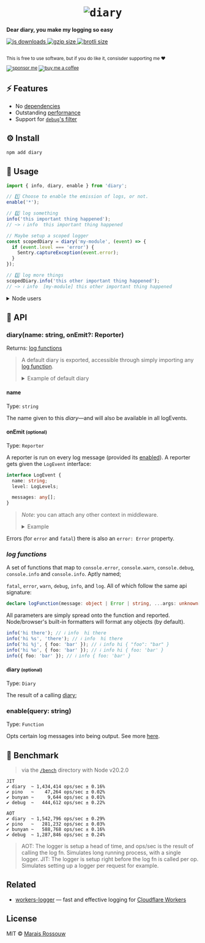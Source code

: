 <div align="center">

<samp>

# ![diary](./shots/logo.png)

</samp>

</div>

<div align="left">

**Dear diary, you make my logging so easy**

<a href="https://npm-stat.com/charts.html?package=diary">
  <img src="https://badgen.net/npm/dm/diary?color=black&label=npm%20downloads" alt="js downloads">
</a>
<a href="https://unpkg.com/diary/index.mjs">
  <img src="https://img.badgesize.io/https://unpkg.com/diary/diary/browser/index.mjs?compression=gzip&label=gzip&color=black" alt="gzip size" />
</a>
<a href="https://unpkg.com/diary/index.mjs">
  <img src="https://img.badgesize.io/https://unpkg.com/diary/diary/browser/index.mjs?compression=brotli&label=brotli&color=black" alt="brotli size" />
</a>

<br>
<br>

<sup>

This is free to use software, but if you do like it, consisder supporting me ❤️

[![sponsor me](https://badgen.net/badge/icon/sponsor?icon=github&label&color=gray)](https://github.com/sponsors/maraisr)
[![buy me a coffee](https://badgen.net/badge/icon/buymeacoffee?icon=buymeacoffee&label&color=gray)](https://www.buymeacoffee.com/marais)

</sup>

</div>

## ⚡ Features

- No [dependencies](https://npm.anvaka.com/#/view/2d/diary)
- Outstanding [performance](#-benchmark)
- Support for [`debug`'s filter](https://www.npmjs.com/package/debug#wildcards)

## ⚙️ Install

```sh
npm add diary
```

## 🚀 Usage

```ts
import { info, diary, enable } from 'diary';

// 1️⃣ Choose to enable the emission of logs, or not.
enable('*');

// 2️⃣ log something
info('this important thing happened');
// ~> ℹ info  this important thing happened

// Maybe setup a scoped logger
const scopedDiary = diary('my-module', (event) => {
  if (event.level === 'error') {
    Sentry.captureException(event.error);
  }
});

// 3️⃣ log more things
scopedDiary.info('this other important thing happened');
// ~> ℹ info  [my-module] this other important thing happened
```

<details><summary>Node users</summary>

The `enable` function is executed for you from the `DEBUG` environment variable. And as a drop in replacement for
`debug`.

```shell
DEBUG=client:db,server:* node example.js
```

</details>

## 🔎 API

### diary(name: string, onEmit?: Reporter)

Returns: [log functions](#log-functions)

> A default diary is exported, accessible through simply importing any [log function](#log-functions).
>
> <details>
> <summary>Example of default diary</summary>
>
> ```ts
> import { info } from 'diary';
>
> info("i'll be logged under the default diary");
> ```
>
> </details>

#### name

Type: `string`

The name given to this _diary_—and will also be available in all logEvents.

#### onEmit <small>(optional)</small>

Type: `Reporter`

A reporter is run on every log message (provided its [enabled](#enablequery-string)). A reporter gets given the
`LogEvent` interface:

```ts
interface LogEvent {
  name: string;
  level: LogLevels;

  messages: any[];
}
```

> _Note_: you can attach any other context in middleware.
>
> <details><summary>Example</summary>
>
> ```ts
> import { diary, default_reporter } from 'diary';
> const scope = diary('scope', (event) => {
>   event.ts = new Date();
>   return default_reporter(event);
> });
> ```
>
> </details>

Errors (for `error` and `fatal`) there is also an `error: Error` property.

### _log functions_

A set of functions that map to `console.error`, `console.warn`, `console.debug`, `console.info` and `console.info`.
Aptly named;

`fatal`, `error`, `warn`, `debug`, `info`, and `log`. All of which follow the same api signature:

```ts
declare logFunction(message: object | Error | string, ...args: unknown[]): void;
```

All parameters are simply spread onto the function and reported. Node/browser's built-in formatters will format any
objects (by default).

```ts
info('hi there'); // ℹ info  hi there
info('hi %s', 'there'); // ℹ info  hi there
info('hi %j', { foo: 'bar' }); // ℹ info hi { "foo": "bar" }
info('hi %o', { foo: 'bar' }); // ℹ info hi { foo: 'bar' }
info({ foo: 'bar' }); // ℹ info { foo: 'bar' }
```

#### diary <small>(optional)</small>

Type: `Diary`

The result of a calling [diary](#diary-name-string);

### enable(query: string)

Type: `Function`

Opts certain log messages into being output. See more [here](#programmatic).

## 💨 Benchmark

> via the [`/bench`](/bench) directory with Node v20.2.0

```
JIT
✔ diary  ~ 1,434,414 ops/sec ± 0.16%
✔ pino   ~    47,264 ops/sec ± 0.02%
✔ bunyan ~     9,644 ops/sec ± 0.01%
✔ debug  ~   444,612 ops/sec ± 0.22%

AOT
✔ diary  ~ 1,542,796 ops/sec ± 0.29%
✔ pino   ~   281,232 ops/sec ± 0.03%
✔ bunyan ~   588,768 ops/sec ± 0.16%
✔ debug  ~ 1,287,846 ops/sec ± 0.24%
```

> AOT: The logger is setup a head of time, and ops/sec is the result of calling the log fn. Simulates long running
> process, with a single logger. JIT: The logger is setup right before the log fn is called per op. Simulates setting up
> a logger per request for example.

## Related

- [workers-logger](https://github.com/maraisr/workers-logger) — fast and effective logging for
  [Cloudflare Workers](https://workers.cloudflare.com/)

## License

MIT © [Marais Rossouw](https://marais.io)
